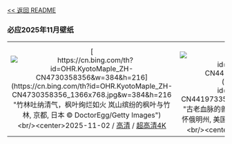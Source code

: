 [<< 返回 README](../../README.md)
### 必应2025年11月壁纸
||||
|:---:|:---:|:---:|
|[![https://cn.bing.com/th?id=OHR.KyotoMaple_ZH-CN4730358356&w=384&h=216](https://cn.bing.com/th?id=OHR.KyotoMaple_ZH-CN4730358356_1366x768.jpg&w=384&h=216 "竹林吐纳清气，枫叶绚烂如火&#10;岚山缤纷的枫叶与竹林, 京都, 日本&#10;© DoctorEgg/Getty Images")](https://cn.bing.com/search?q=%e4%ba%ac%e9%83%bd%e5%b2%9a%e5%b1%b1&form=hpcapt&mkt=zh-cn&filters=HpDate:"20251101_1600")<br/><center>2025-11-02 / [高清](https://cn.bing.com/th?id=OHR.KyotoMaple_ZH-CN4730358356_1920x1200.jpg&w=1920&h=1200) / [超高清4K](https://cn.bing.com/th?id=OHR.KyotoMaple_ZH-CN4730358356_UHD.jpg&w=3840&h=2160)<center/>|[![https://cn.bing.com/th?id=OHR.BisonSprings_ZH-CN4419733534&w=384&h=216](https://cn.bing.com/th?id=OHR.BisonSprings_ZH-CN4419733534_1366x768.jpg&w=384&h=216 "古老血脉的兽群&#10;野牛在温泉边吃草,  黄石国家公园, 怀俄明州, 美国&#10;© Cheryl Ramalho/Getty Images")](https://cn.bing.com/search?q=%e9%bb%84%e7%9f%b3%e5%85%ac%e5%9b%ad%e7%9a%84%e9%87%8e%e7%89%9b%e7%be%a4&form=hpcapt&mkt=zh-cn&filters=HpDate:"20251031_1600")<br/><center>2025-11-01 / [高清](https://cn.bing.com/th?id=OHR.BisonSprings_ZH-CN4419733534_1920x1200.jpg&w=1920&h=1200) / [超高清4K](https://cn.bing.com/th?id=OHR.BisonSprings_ZH-CN4419733534_UHD.jpg&w=3840&h=2160)<center/>